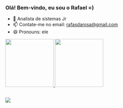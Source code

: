 ### Olá! Bem-vindo, eu sou o Rafael =)

- 🌱 Analista de sistemas Jr
- 📫 Contate-me no email: rafasdarosa@gmail.com
- 😄 Pronouns: ele

<div align="left">
  <a href="https://github.com/RafaSoldatelli">
  <img height="150em" src="https://github-readme-stats.vercel.app/api?username=RafaSoldatelli&show_icons=true&theme=dark&include_all_commits=true&count_private=true"/>
  <img height="150em" src="https://github-readme-stats.vercel.app/api/top-langs/?username=RafaSoldatelli&layout=compact&langs_count=7&theme=dark"/>
    
</div>
  
  
##
  
  <div> 
 
  <a href="https://linktr.ee/rafasoldatelli" target="_blank"><img src="https://img.shields.io/badge/-Instagram-%23E4405F?style=for-the-badge&logo=instagram&logoColor=white" target="_blank"></a>

 
</div>
